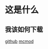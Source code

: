 # 这是什么

## 我该如何下载
[github](https://github.com/SmallJiu/MultipleCompressedStuffs/releases) [mcmod](https://www.mcmod.cn/download/4129.html)